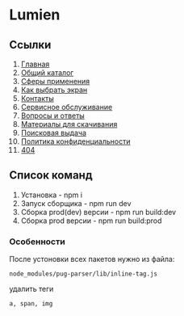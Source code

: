 # Lumien

## Ссылки

1. [Главная](https://oaktre.github.io/lumien/build/)
2. [Общий каталог](https://oaktre.github.io/lumien/build/common-catalog.html)
3. [Сферы применения](https://oaktre.github.io/lumien/build/spheres.html)
4. [Как выбрать экран](https://oaktre.github.io/lumien/build/how-choose-screen.html)
5. [Контакты](https://oaktre.github.io/lumien/build/contacts.html)
6. [Сервисное обслуживание](https://oaktre.github.io/lumien/build/service.html)
7. [Вопросы и ответы](https://oaktre.github.io/lumien/build/faq.html)
8. [Материалы для скачивания](https://oaktre.github.io/lumien/build/files.html)
9. [Поисковая выдача](https://oaktre.github.io/lumien/build/search-results.html)
10. [Политика конфиденциальности](https://oaktre.github.io/lumien/build/policy.html)
11. [404](https://oaktre.github.io/lumien/build/404.html)




## Список команд

1. Установка - npm i
2. Запуск сборщика - npm run dev
3. Сборка prod(dev) версии - npm run build:dev
4. Сборка prod версии - npm run build:prod

### Особенности

После устоновки всех пакетов нужно из файла:
```
node_modules/pug-parser/lib/inline-tag.js
```
удалить теги
```
a, span, img
```
